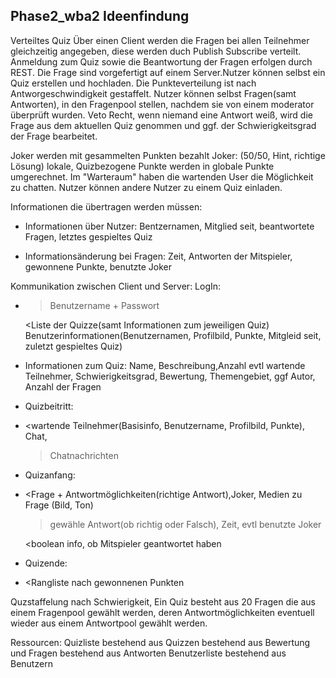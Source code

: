 Phase2_wba2 Ideenfindung
-----

Verteiltes Quiz Über einen Client werden die Fragen bei allen Teilnehmer gleichzeitig angegeben, diese werden duch Publish Subscribe verteilt. Anmeldung zum Quiz sowie die Beantwortung der Fragen erfolgen durch REST.
Die Frage sind vorgefertigt auf einem Server.Nutzer können selbst ein Quiz erstellen und hochladen.
Die Punkteverteilung ist nach Antworgeschwindigkeit gestaffelt.
Nutzer können selbst Fragen(samt Antworten), in den Fragenpool stellen, nachdem sie von einem moderator überprüft wurden. Veto Recht, wenn niemand eine Antwort weiß, wird die Frage aus dem aktuellen Quiz genommen und ggf. der Schwierigkeitsgrad der Frage bearbeitet.

Joker werden mit gesammelten Punkten bezahlt Joker: (50/50, Hint, richtige Lösung) lokale, Quizbezogene Punkte werden in globale Punkte umgerechnet. Im "Warteraum" haben die wartenden User die Möglichkeit zu chatten. Nutzer können andere Nutzer zu einem Quiz einladen.

Informationen die übertragen werden müssen:

   - Informationen über Nutzer: Bentzernamen, Mitglied seit, beantwortete Fragen, letztes gespieltes Quiz
   
   - Informationsänderung bei Fragen: Zeit, Antworten der Mitspieler, gewonnene Punkte, benutzte Joker

Kommunikation zwischen Client und Server:
LogIn:

-   >Benutzername + Passwort
    
    <Liste der Quizze(samt Informationen zum jeweiligen Quiz) 
    Benutzerinformationen(Benutzernamen, Profilbild, Punkte, Mitgleid seit, zuletzt gespieltes Quiz)

-   Informationen zum Quiz: Name, Beschreibung,Anzahl evtl wartende Teilnehmer, Schwierigkeitsgrad, Bewertung, Themengebiet, ggf Autor, Anzahl der Fragen

-   Quizbeitritt:
-   <wartende Teilnehmer(Basisinfo, Benutzername, Profilbild, Punkte), Chat,
    
    >Chatnachrichten

-   Quizanfang:
-   <Frage + Antwortmöglichkeiten(richtige Antwort),Joker, Medien zu Frage (Bild, Ton)
    
    >gewähle Antwort(ob richtig oder Falsch), Zeit, evtl benutzte Joker
    
    <boolean info, ob Mitspieler geantwortet haben

-   Quizende:
-   <Rangliste nach gewonnenen Punkten


Quzstaffelung nach Schwierigkeit, 
Ein Quiz besteht aus 20 Fragen die aus einem Fragenpool gewählt werden, 
deren Antwortmöglichkeiten eventuell wieder aus einem Antwortpool gewählt werden.

Ressourcen: Quizliste bestehend aus Quizzen bestehend aus Bewertung und Fragen bestehend aus Antworten Benutzerliste bestehend aus Benutzern

